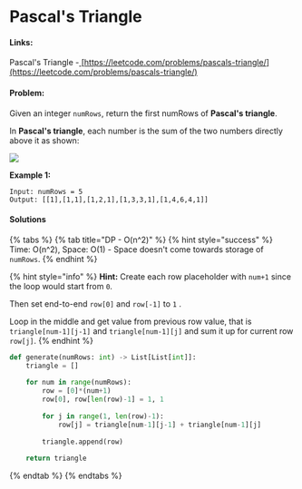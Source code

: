 # Pascal's Triangle

#### Links:

Pascal's Triangle -[ ](https://leetcode.com/problems/maximum-subarray/)[https://leetcode.com/problems/pascals-triangle/](https://leetcode.com/problems/pascals-triangle/)

#### Problem:

Given an integer `numRows`, return the first numRows of **Pascal's triangle**.

In **Pascal's triangle**, each number is the sum of the two numbers directly above it as shown:

![](https://upload.wikimedia.org/wikipedia/commons/0/0d/PascalTriangleAnimated2.gif)

&#x20;

**Example 1:**

```
Input: numRows = 5
Output: [[1],[1,1],[1,2,1],[1,3,3,1],[1,4,6,4,1]]
```

#### Solutions

{% tabs %}
{% tab title="DP - O(n^2)" %}
{% hint style="success" %}
Time: O(n^2), Space: O(1) - Space doesn't come towards storage of `numRows`.
{% endhint %}

{% hint style="info" %}
**Hint:** Create each row placeholder with `num+1` since the loop would start from `0`.

Then set end-to-end `row[0]` and `row[-1]` to `1` .

Loop in the middle and get value from previous row value, that is `triangle[num-1][j-1]` and `triangle[num-1][j]` and sum it up for current row `row[j]`.&#x20;
{% endhint %}

```python
def generate(numRows: int) -> List[List[int]]:
    triangle = []
    
    for num in range(numRows):
        row = [0]*(num+1)
        row[0], row[len(row)-1] = 1, 1
        
        for j in range(1, len(row)-1):
            row[j] = triangle[num-1][j-1] + triangle[num-1][j]
            
        triangle.append(row)
    
    return triangle
```
{% endtab %}
{% endtabs %}
